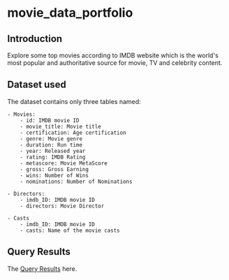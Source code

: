 # movie_data_portfolio

## Introduction
Explore some top movies according to IMDB website which is the world's most popular and authoritative source for movie, TV and celebrity content.

## Dataset used
The dataset contains only three tables named:

    - Movies: 
        - id: IMDB movie ID
        - movie_title: Movie title
        - certification: Age certification 
        - genre: Movie genre
        - duration: Run time 
        - year: Released year
        - rating: IMDB Rating
        - metascore: Movie MetaScore
        - gross: Gross Earning
        - wins: Number of Wins
        - nominations: Number of Nominations

    - Directors:
        - imdb_ID: IMDB movie ID
        - directors: Movie Director

    - Casts
        - imdb_ID: IMDB movie ID
        - casts: Name of the movie casts


## Query Results
The [Query Results](./SQL_QUERIES_RESULTS.md) here.
